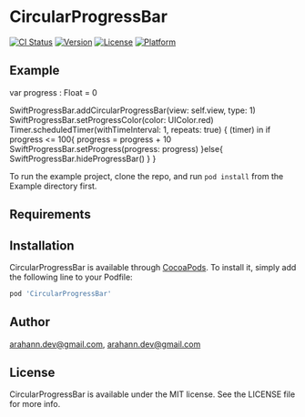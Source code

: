 # CircularProgressBar

[![CI Status](https://img.shields.io/travis/arahann.dev@gmail.com/CircularProgressBar.svg?style=flat)](https://travis-ci.org/arahann.dev@gmail.com/CircularProgressBar)
[![Version](https://img.shields.io/cocoapods/v/CircularProgressBar.svg?style=flat)](https://cocoapods.org/pods/CircularProgressBar)
[![License](https://img.shields.io/cocoapods/l/CircularProgressBar.svg?style=flat)](https://cocoapods.org/pods/CircularProgressBar)
[![Platform](https://img.shields.io/cocoapods/p/CircularProgressBar.svg?style=flat)](https://cocoapods.org/pods/CircularProgressBar)
 
## Example
var progress : Float = 0

SwiftProgressBar.addCircularProgressBar(view: self.view, type: 1)
SwiftProgressBar.setProgressColor(color: UIColor.red)
Timer.scheduledTimer(withTimeInterval: 1, repeats: true) { (timer) in
    if progress <= 100{
        progress = progress + 10
        SwiftProgressBar.setProgress(progress: progress)
    }else{
        SwiftProgressBar.hideProgressBar()
    }
}

To run the example project, clone the repo, and run `pod install` from the Example directory first.

## Requirements

## Installation

CircularProgressBar is available through [CocoaPods](https://cocoapods.org). To install
it, simply add the following line to your Podfile:

```ruby
pod 'CircularProgressBar'
```

## Author

arahann.dev@gmail.com, arahann.dev@gmail.com

## License

CircularProgressBar is available under the MIT license. See the LICENSE file for more info.

